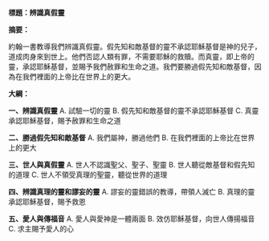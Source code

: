 **標題：辨識真假靈**

**摘要：**

約翰一書教導我們辨識真假靈。假先知和敵基督的靈不承認耶穌基督是神的兒子，道成肉身來到世上。他們否認人類有罪，不需要耶穌的救贖。而真靈，即上帝的靈，承認耶穌基督，並賜予我們赦罪和生命之道。我們要勝過假先知和敵基督，因為在我們裡面的上帝比在世界上的更大。

**大綱：**

**一、辨識真假靈**
    A. 試驗一切的靈
    B. 假先知和敵基督的靈不承認耶穌基督
    C. 真靈承認耶穌基督，賜予赦罪和生命之道

**二、勝過假先知和敵基督**
    A. 我們屬神，勝過他們
    B. 在我們裡面的上帝比在世界上的更大

**三、世人與真假靈**
    A. 世人不認識聖父、聖子、聖靈
    B. 世人聽從敵基督和假先知的道理
    C. 世人不領受真理的聖靈，聽從世界的道理

**四、辨識真理的靈和謬妄的靈**
    A. 謬妄的靈錯誤的教導，帶領人滅亡
    B. 真理的靈承認耶穌基督，賜予救恩

**五、愛人與傳福音**
    A. 愛人與愛神是一體兩面
    B. 效仿耶穌基督，向世人傳揚福音
    C. 求主賜予愛人的心